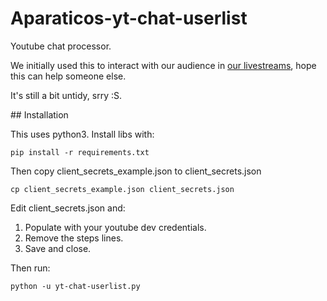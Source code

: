 # Aparaticos-yt-chat-userlist

Youtube chat processor.

We initially used this to interact with our audience in [our livestreams](https://youtube.com/Aparaticos), hope this can help someone else.

It's still a bit untidy, srry :S.

## Installation

This uses python3. Install libs with:

```
pip install -r requirements.txt
```

Then copy client_secrets_example.json to client_secrets.json

```
cp client_secrets_example.json client_secrets.json
```

Edit client_secrets.json and:

1. Populate with your youtube dev credentials.
2. Remove the steps lines.
3. Save and close.

Then run:

```
python -u yt-chat-userlist.py
```
